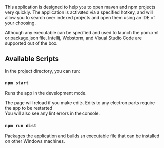 This application is designed to help you to open maven and npm projects very quickly. The application is activated via a specified hotkey, and will allow you to search over indexed projects and open them using an IDE of your choosing. 

Although any executable can be specified and used to launch the pom.xml or package.json file, Intellij, Webstorm, and Visual Studio Code are supported out of the box.

## Available Scripts

In the project directory, you can run:

### `npm start`

Runs the app in the development mode.<br>

The page will reload if you make edits. Edits to any electron parts require the app to be restarted<br>
You will also see any lint errors in the console.

### `npm run dist`

Packages the application and builds an executable file that can be installed on other Windows machines.
